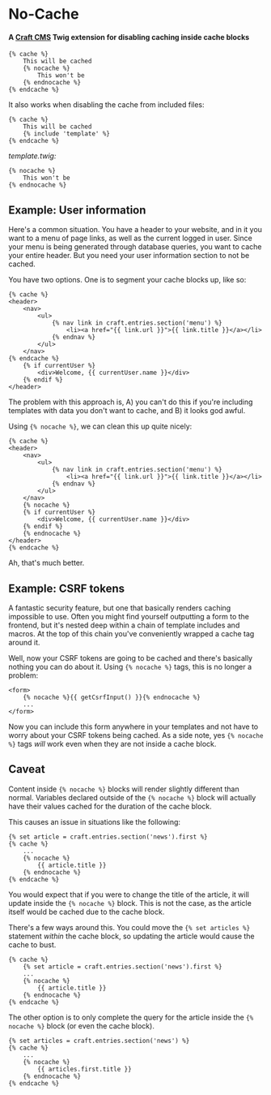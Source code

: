 # No-Cache

#### A [Craft CMS](http://craftcms.com) Twig extension for disabling caching inside cache blocks

```twig
{% cache %}
	This will be cached
	{% nocache %}
		This won't be
	{% endnocache %}
{% endcache %}
```

It also works when disabling the cache from included files:

```twig
{% cache %}
	This will be cached
	{% include 'template' %}
{% endcache %}
```

_template.twig:_
```twig
{% nocache %}
	This won't be
{% endnocache %}
```

## Example: User information

Here's a common situation. You have a header to your website, and in it you want to a menu of page links, as well as the current logged in user. Since your menu is being generated through database queries, you want to cache your entire header. But you need your user information section to not be cached.

You have two options. One is to segment your cache blocks up, like so:

```twig
{% cache %}
<header>
	<nav>
		<ul>
			{% nav link in craft.entries.section('menu') %}
				<li><a href="{{ link.url }}">{{ link.title }}</a></li>
			{% endnav %}
		</ul>
	</nav>
{% endcache %}
	{% if currentUser %}
		<div>Welcome, {{ currentUser.name }}</div>
	{% endif %}
</header>
```

The problem with this approach is, A) you can't do this if you're including templates with data you don't want to cache, and B) it looks god awful.

Using `{% nocache %}`, we can clean this up quite nicely:

```twig
{% cache %}
<header>
	<nav>
		<ul>
			{% nav link in craft.entries.section('menu') %}
				<li><a href="{{ link.url }}">{{ link.title }}</a></li>
			{% endnav %}
		</ul>
	</nav>
	{% nocache %}
	{% if currentUser %}
		<div>Welcome, {{ currentUser.name }}</div>
	{% endif %}
	{% endnocache %}
</header>
{% endcache %}
```

Ah, that's much better.

## Example: CSRF tokens

A fantastic security feature, but one that basically renders caching impossible to use. Often you might find yourself outputting a form to the frontend, but it's nested deep within a chain of template includes and macros. At the top of this chain you've conveniently wrapped a cache tag around it.

Well, now your CSRF tokens are going to be cached and there's basically nothing you can do about it. Using `{% nocache %}` tags, this is no longer a problem:

```twig
<form>
	{% nocache %}{{ getCsrfInput() }}{% endnocache %}
	...
</form>
```

Now you can include this form anywhere in your templates and not have to worry about your CSRF tokens being cached. As a side note, yes `{% nocache %}` tags _will_ work even when they are not inside a cache block.

## Caveat

Content inside `{% nocache %}` blocks will render slightly different than normal. Variables declared outside of the `{% nocache %}` block will actually have their values cached for the duration of the cache block.

This causes an issue in situations like the following:

```twig
{% set article = craft.entries.section('news').first %}
{% cache %}
	...
	{% nocache %}
		{{ article.title }}
	{% endnocache %}
{% endcache %}
```

You would expect that if you were to change the title of the article, it will update inside the `{% nocache %}` block. This is not the case, as the article itself would be cached due to the cache block.

There's a few ways around this. You could move the `{% set articles %}` statement _within_ the cache block, so updating the article would cause the cache to bust.

```twig
{% cache %}
	{% set article = craft.entries.section('news').first %}
	...
	{% nocache %}
		{{ article.title }}
	{% endnocache %}
{% endcache %}
```

The other option is to only complete the query for the article inside the `{% nocache %}` block (or even the cache block).

```twig
{% set articles = craft.entries.section('news') %}
{% cache %}
	...
	{% nocache %}
		{{ articles.first.title }}
	{% endnocache %}
{% endcache %}
```
